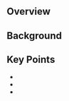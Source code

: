 ## Overview

<!-- Brief description of what this PR does -->

## Background

<!-- Context and reasoning behind these changes -->

## Key Points

<!-- Highlight important aspects of this PR -->
- 
- 
- 

